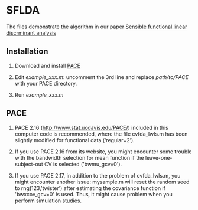 # SFLDA
The files demonstrate the algorithm in our paper [Sensible functional linear discrminant analysis](https://arxiv.org/abs/1606.03844)

## Installation

1. Download and install [PACE](http://www.stat.ucdavis.edu/PACE/)

2. Edit *example_xxx.m*: uncomment the 3rd line and replace *path/to/PACE* with your PACE directory.

3. Run *example_xxx.m*

## PACE 
1. PACE 2.16 (http://www.stat.ucdavis.edu/PACE/) included in this computer code is recommended, where the file cvfda_lwls.m has been slightly modified for functional data (‘regular=2’). 

2. If you use PACE 2.16 from its website, you might encounter some trouble with the bandwidth selection for mean function if the leave-one-subject-out CV is selected ('bwmu_gcv=0'). 

3. If you use PACE 2.17, in addition to the problem of cvfda_lwls.m, you might encounter another issue: mysample.m will reset the random seed to rng(123,’twister’) after estimating the covariance function if 'bwxcov_gcv=0' is used. Thus, it might cause problem when you perform simulation studies.